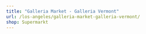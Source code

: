 ```yaml
---
title: "Galleria Market - Galleria Vermont"
url: /los-angeles/galleria-market-galleria-vermont/
shop: Supermarkt
---
```

